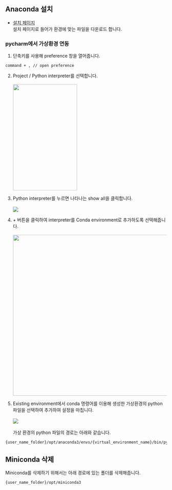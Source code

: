 ## Anaconda 설치
- [설치 페이지](https://www.anaconda.com/products/individual) <br />
설치 페이지로 들어가 환경에 맞는 파일을 다운로드 합니다. <br />

### pycharm에서 가상환경 연동

1. 단축키를 사용해 preference 창을 열어줍니다. <br />
```
command + , // open preference
```

2. Project / Python interpreter를 선택합니다. <br /> <br />
<img src='https://user-images.githubusercontent.com/56482682/151798474-f79ca963-b6e2-4546-a4e7-281fa23f8def.png' width='200' height='330'/> <br />

3. Python interpreter를 누르면 나타나는 show all을 클릭합니다. <br /> <br />
<img src='https://user-images.githubusercontent.com/56482682/151798554-61dc1401-cfca-454f-972a-8a22527b8126.png' /> <br />

4. \+ 버튼을 클릭하여 interpreter를 Conda environment로 추가하도록 선택해줍니다. <br /> <br />
<img src='https://user-images.githubusercontent.com/56482682/151798606-53e8c038-01b3-4830-b41f-c67d7f5f8665.png' width='500' height='500' /> <br />

5. Existing environment에서 conda 명령어를 이용해 생성한 가상환경의 python 파일을 선택하여 추가하여 설정을 마칩니다. <br /> <br />
<img src='https://user-images.githubusercontent.com/56482682/151798740-f5e1931c-c99c-4981-bb7c-3fe1af29b4db.png' /> <br /> <br />
가상 환경의 python 파일의 경로는 아래와 같습니다.
```
{user_name_folder}/opt/anaconda3/envs/{virtual_environment_name}/bin/python
```
## Miniconda 삭제
Miniconda를 삭제하기 위해서는 아래 경로에 있는 폴더를 삭제해줍니다.
```
{user_name_folder}/opt/miniconda3
```
